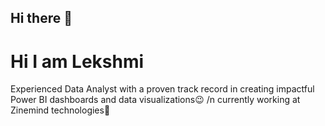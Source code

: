 ## Hi there 👋

<!--
**Lekshmi-515/Lekshmi-515** is a ✨ _special_ ✨ repository because its `README.md` (this file) appears on your GitHub profile.

Here are some ideas to get you started:

- 🔭 I’m currently working on ...
- 🌱 I’m currently learning ...
- 👯 I’m looking to collaborate on ...
- 🤔 I’m looking for help with ...
- 💬 Ask me about ...
- 📫 How to reach me: ...
- 😄 Pronouns: ...
- ⚡ Fun fact: ...
-->
# Hi I am Lekshmi
Experienced Data Analyst with a proven track record in creating impactful Power BI dashboards and data visualizations😉 /n
currently working at Zinemind technologies🤩

